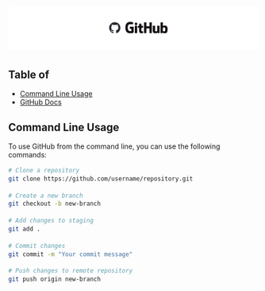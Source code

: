 # ![github](/Assets/images/github.png)

## Table of 

- [Command Line Usage](#command-line-usage)
- [GitHub Docs](#command-line-usage)


## Command Line Usage
To use GitHub from the command line, you can use the following commands:

```sh
# Clone a repository
git clone https://github.com/username/repository.git

# Create a new branch
git checkout -b new-branch

# Add changes to staging
git add .

# Commit changes
git commit -m "Your commit message"

# Push changes to remote repository
git push origin new-branch
```